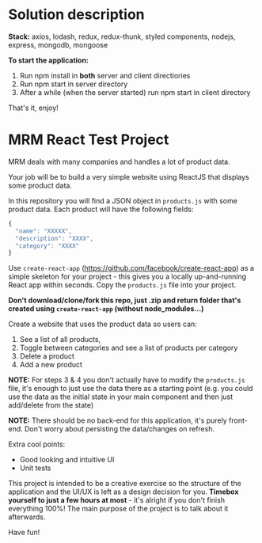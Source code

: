 # Solution description

**Stack:**
axios, lodash, redux, redux-thunk, styled components, nodejs, express, mongodb, mongoose

**To start the application:**
1) Run npm install in **both** server and client directiories
2) Run npm start in server directory
3) After a while (when the server started) run npm start in client directory

That's it, enjoy!



# MRM React Test Project

MRM deals with many companies and handles a lot of product data.

Your job will be to build a very simple website using ReactJS that displays some product data.

In this repository you will find a JSON object in `products.js` with some product data. Each product will have the following fields:

```js
{
  "name": "XXXXX",
  "description": "XXXX",
  "category": "XXXX"
}
```

Use `create-react-app` (https://github.com/facebook/create-react-app) as a simple skeleton for your project - this gives you a locally up-and-running React app within seconds. Copy the `products.js` file into your project.

**Don't download/clone/fork this repo, just .zip and return folder that's created using `create-react-app` (without node_modules...)**

Create a website that uses the product data so users can:
1. See a list of all products,
2. Toggle between categories and see a list of products per category
3. Delete a product
4. Add a new product

**NOTE:** For steps 3 & 4 you don't actually have to modify the `products.js` file, it's enough to just use the data there as a starting point (e.g. you could use the data as the initial state in your main component and then just add/delete from the state)

**NOTE:** There should be no back-end for this application, it's purely front-end. Don't worry about persisting the data/changes on refresh.

Extra cool points:

* Good looking and intuitive UI
* Unit tests

This project is intended to be a creative exercise so the structure of the application and the UI/UX is left as a design decision for you. **Timebox yourself to just a few hours at most** - it's alright if you don't finish everything 100%! The main purpose of the project is to talk about it afterwards.

Have fun!

